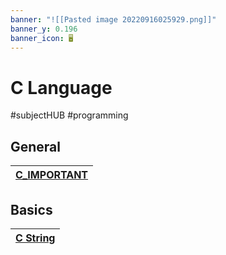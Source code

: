 ```yaml
---
banner: "![[Pasted image 20220916025929.png]]"
banner_y: 0.196
banner_icon: 🖥️
---
```

# C Language
#subjectHUB  #programming

## General
| **[C_IMPORTANT](C_IMPORTANT.md)** | 
| ------------------------------ |

## Basics
| **[C String](Cstrings.md)** | 
| --------------------------- |
